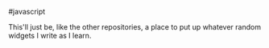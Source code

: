 #javascript

This'll just be, like the other repositories, a place to put up whatever random widgets I write as I learn.
